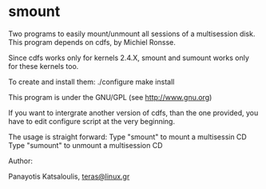 # smount

Two programs to easily mount/unmount all sessions of a multisession disk.
This program depends on cdfs, by Michiel Ronsse.

Since cdfs works only for kernels 2.4.X, smount and sumount works only for 
these kernels too.

To create and install them:
  ./configure
	make install

This program is under the GNU/GPL (see http://www.gnu.org)

If you want to intergrate another version of cdfs, than the one provided, you
have to edit configure script at the very beginning.

The usage is straight forward:
Type "smount" to mount a multisessin CD
Type "sumount" to unmount a multisession CD
	

Author:

Panayotis Katsaloulis, teras@linux.gr

